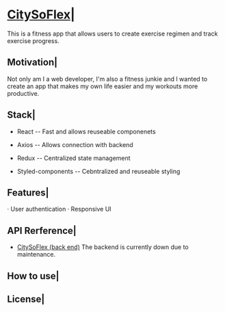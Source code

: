 # [CitySoFlex](https://citysoflex.netlify.app/)|

This is a fitness app that allows users to create exercise regimen and track exercise progress.

## Motivation|

Not only am I a web developer, I'm also a fitness junkie and I wanted to create an app that makes my own life easier and my workouts more productive.

<!-- ## Build status| -->

<!-- ## Code style| -->

<!-- ## ScreenShot| -->

## Stack|

- React -- Fast and allows reuseable componenets

- Axios -- Allows connection with backend

- Redux -- Centralized state management

- Styled-components -- Cebntralized and reuseable styling

## Features|

· User authentication
· Responsive UI

<!-- ## Code Example| -->

<!-- ## Installation| -->

## API Rerference|

- [CitySoFlex (back end)](https://citysoflex.herokuapp.com) The backend is currently down due to maintenance. 

<!-- ## Test| -->

## How to use|

## License|




